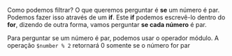Como podemos filtrar? O que queremos perguntar é **se** um número é par. Podemos fazer isso através de um **if**. Este **if** podemos escrevê-lo dentro do **for**, dizendo de outra forma, vamos perguntar **se cada número** é par.

Para perguntar se um número é par, podemos usar o operador módulo. A operação `$number % 2` retornará 0 somente se o número for par